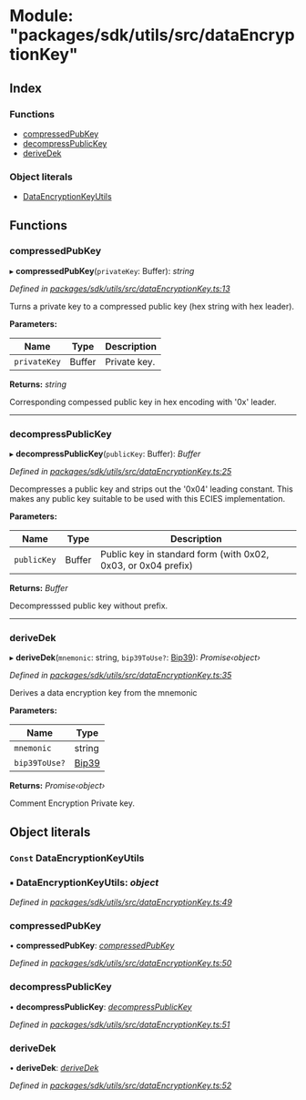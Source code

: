 # Module: "packages/sdk/utils/src/dataEncryptionKey"

## Index

### Functions

* [compressedPubKey](_packages_sdk_utils_src_dataencryptionkey_.md#compressedpubkey)
* [decompressPublicKey](_packages_sdk_utils_src_dataencryptionkey_.md#decompresspublickey)
* [deriveDek](_packages_sdk_utils_src_dataencryptionkey_.md#derivedek)

### Object literals

* [DataEncryptionKeyUtils](_packages_sdk_utils_src_dataencryptionkey_.md#const-dataencryptionkeyutils)

## Functions

###  compressedPubKey

▸ **compressedPubKey**(`privateKey`: Buffer): *string*

*Defined in [packages/sdk/utils/src/dataEncryptionKey.ts:13](https://github.com/spruceid/celo-monorepo/blob/master/packages/sdk/utils/src/dataEncryptionKey.ts#L13)*

Turns a private key to a compressed public key (hex string with hex leader).

**Parameters:**

Name | Type | Description |
------ | ------ | ------ |
`privateKey` | Buffer | Private key. |

**Returns:** *string*

Corresponding compessed public key in hex encoding with '0x' leader.

___

###  decompressPublicKey

▸ **decompressPublicKey**(`publicKey`: Buffer): *Buffer*

*Defined in [packages/sdk/utils/src/dataEncryptionKey.ts:25](https://github.com/spruceid/celo-monorepo/blob/master/packages/sdk/utils/src/dataEncryptionKey.ts#L25)*

Decompresses a public key and strips out the '0x04' leading constant. This makes
any public key suitable to be used with this ECIES implementation.

**Parameters:**

Name | Type | Description |
------ | ------ | ------ |
`publicKey` | Buffer | Public key in standard form (with 0x02, 0x03, or 0x04 prefix) |

**Returns:** *Buffer*

Decompresssed public key without prefix.

___

###  deriveDek

▸ **deriveDek**(`mnemonic`: string, `bip39ToUse?`: [Bip39](_packages_sdk_utils_src_account_.md#bip39)): *Promise‹object›*

*Defined in [packages/sdk/utils/src/dataEncryptionKey.ts:35](https://github.com/spruceid/celo-monorepo/blob/master/packages/sdk/utils/src/dataEncryptionKey.ts#L35)*

Derives a data encryption key from the mnemonic

**Parameters:**

Name | Type |
------ | ------ |
`mnemonic` | string |
`bip39ToUse?` | [Bip39](_packages_sdk_utils_src_account_.md#bip39) |

**Returns:** *Promise‹object›*

Comment Encryption Private key.

## Object literals

### `Const` DataEncryptionKeyUtils

### ▪ **DataEncryptionKeyUtils**: *object*

*Defined in [packages/sdk/utils/src/dataEncryptionKey.ts:49](https://github.com/spruceid/celo-monorepo/blob/master/packages/sdk/utils/src/dataEncryptionKey.ts#L49)*

###  compressedPubKey

• **compressedPubKey**: *[compressedPubKey](_packages_sdk_utils_src_dataencryptionkey_.md#compressedpubkey)*

*Defined in [packages/sdk/utils/src/dataEncryptionKey.ts:50](https://github.com/spruceid/celo-monorepo/blob/master/packages/sdk/utils/src/dataEncryptionKey.ts#L50)*

###  decompressPublicKey

• **decompressPublicKey**: *[decompressPublicKey](_packages_sdk_utils_src_dataencryptionkey_.md#decompresspublickey)*

*Defined in [packages/sdk/utils/src/dataEncryptionKey.ts:51](https://github.com/spruceid/celo-monorepo/blob/master/packages/sdk/utils/src/dataEncryptionKey.ts#L51)*

###  deriveDek

• **deriveDek**: *[deriveDek](_packages_sdk_utils_src_dataencryptionkey_.md#derivedek)*

*Defined in [packages/sdk/utils/src/dataEncryptionKey.ts:52](https://github.com/spruceid/celo-monorepo/blob/master/packages/sdk/utils/src/dataEncryptionKey.ts#L52)*
